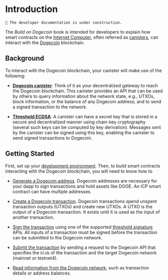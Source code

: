 # Introduction

```admonish warning title="Work In Progress"
🚧 The developer documentation is under construction. 
```

The *Build on Dogecoin* book is intended for developers to explain how smart contracts on the [Internet Computer](https://internetcomputer.org), often referred as [canisters](https://learn.internetcomputer.org/hc/en-us/articles/34210839162004-Canister-Smart-Contracts), can interact with the [Dogecoin](https://dogecoin.com/) blockchain.

## Background

To interact with the Dogecoin blockchain, your canister will make use of the following:

- **[Dogecoin canister](https://github.com/dfinity/dogecoin-canister)**: Think of it as your decentralized gateway to reach the Dogecoin blockchain. This canister provides an API that can be used by others to query information about the network state, e.g., UTXOs, block information, or the balance of any Dogecoin address; and to send a signed transaction to the network.

- **[Threshold ECDSA](https://internetcomputer.org/docs/building-apps/network-features/signatures/t-ecdsa)**: A canister can have a secret key that is stored in a secure and decentralized manner using chain-key cryptography (several such keys can be computed by key derivation). Messages sent by the canister can be signed using this key, enabling the canister to send signed transactions to Dogecoin.


## Getting Started

First, set up your [development environment](./environment.md). Then, to build smart contracts interacting with the Dogecoin blockchain, you will need to know how to

- [Generate a Dogecoin address](./doge-transactions/generate_address.md). Dogecoin addresses are necessary for your dapp to sign transactions and hold assets like DOGE. An ICP smart contract can have multiple addresses.

- [Create a Dogecoin transaction](./doge-transactions/create_transactions.md). Dogecoin transactions spend unspent transaction outputs (UTXOs) and create new UTXOs. A UTXO is the output of a Dogecoin transaction. It exists until it is used as the input of another transaction.

- [Sign the transaction](./doge-transactions/sign_transactions.md) using one of the supported [threshold signature](https://internetcomputer.org/docs/references/t-sigs-how-it-works) APIs. All inputs of a transaction must be signed before the transaction can be submitted to the Dogecoin network.

- [Submit the transaction](./doge-transactions/submit_transactions.md) by sending a request to the Dogecoin API that specifies the `blob` of the transaction and the target Dogecoin network (mainnet or testnet4).

- [Read information from the Dogecoin network](./read.md), such as transaction details or address balances.

